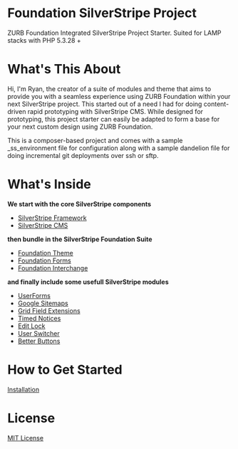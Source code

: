 Foundation SilverStripe Project
=================

ZURB Foundation Integrated SilverStripe Project Starter. Suited for LAMP stacks with PHP 5.3.28 +

What's This About
=================

Hi, I'm Ryan, the creator of a suite of modules and theme that aims to provide you with a seamless experience using ZURB Foundation within your next SilverStripe project. This started out of a need I had for doing content-driven rapid prototyping with SilverStripe CMS. While designed for prototyping, this project starter can easily be adapted to form a base for your next custom design using ZURB Foundation.

This is a composer-based project and comes with a sample _ss_environment file for configuration along with a sample dandelion file for doing incremental git deployments over ssh or sftp.

What's Inside
=================

**We start with the core SilverStripe components**

* [SilverStripe Framework](https://github.com/silverstripe/silverstripe-framework)
* [SilverStripe CMS](https://github.com/silverstripe/silverstripe-cms)

**then bundle in the SilverStripe Foundation Suite**

* [Foundation Theme](https://github.com/ryanwachtl/silverstripe-foundation-theme)
* [Foundation Forms](https://github.com/ryanwachtl/silverstripe-foundation-forms)
* [Foundation Interchange](https://github.com/ryanwachtl/silverstripe-foundation-interchange)

**and finally include some usefull SilverStripe modules**

* [UserForms](https://github.com/silverstripe/silverstripe-userforms)
* [Google Sitemaps](https://github.com/silverstripe-labs/silverstripe-googlesitemaps)
* [Grid Field Extensions](https://github.com/ajshort/silverstripe-gridfieldextensions)
* [Timed Notices](https://github.com/sheadawson/silverstripe-timednotices)
* [Edit Lock](https://github.com/sheadawson/silverstripe-editlock)
* [User Switcher](https://github.com/sheadawson/silverstripe-userswitcher)
* [Better Buttons](https://github.com/unclecheese/silverstripe-gridfield-betterbuttons)

How to Get Started
=================

[Installation](https://github.com/ryanwachtl/foundation-silverstripe-project/blob/master/docs/index.md)

License
=================

[MIT License](https://github.com/ryanwachtl/foundation-silverstripe-project/blob/master/LICENSE)